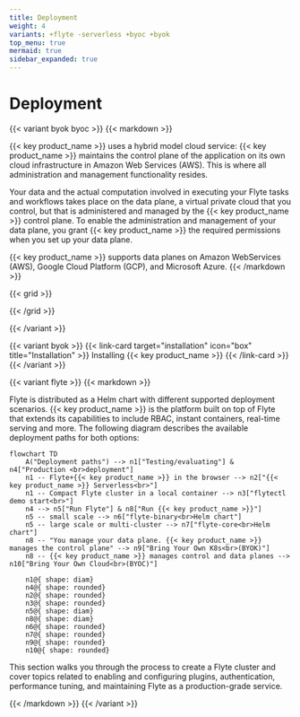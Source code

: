 ```yaml
---
title: Deployment
weight: 4
variants: +flyte -serverless +byoc +byok
top_menu: true
mermaid: true
sidebar_expanded: true
---
```


# Deployment

{{< variant byok byoc >}}
{{< markdown >}}

{{< key product_name >}} uses a hybrid model cloud service: {{< key product_name >}} maintains the control plane of the application on its own cloud infrastructure in Amazon Web Services (AWS).
This is where all administration and management functionality resides.

Your data and the actual computation involved in executing your Flyte tasks and workflows takes place on the data plane, a virtual private cloud that you control, but that is administered and managed by the {{< key product_name >}} control plane.
To enable the administration and management of your data plane, you grant {{< key product_name >}} the required permissions when you set up your data plane.

{{< key product_name >}} supports data planes on Amazon WebServices (AWS), Google Cloud Platform (GCP), and Microsoft Azure.
{{< /markdown >}}

{{< grid >}}

{{< /grid >}}

{{< /variant >}}

{{< variant byok >}}
{{< link-card target="installation" icon="box" title="Installation" >}}
Installing {{< key product_name >}}
{{< /link-card >}}
{{< /variant >}}


{{< variant flyte >}}
{{< markdown >}}

Flyte is distributed as a Helm chart with different supported deployment scenarios.
{{< key product_name >}} is the platform built on top of Flyte that extends its capabilities to include RBAC, instant containers, real-time serving and more.
The following diagram describes the available deployment paths for both options:

```mermaid
flowchart TD
    A("Deployment paths") --> n1["Testing/evaluating"] & n4["Production <br>deployment"]
    n1 -- Flyte+{{< key product_name >}} in the browser --> n2["{{< key product_name >}} Serverless<br>"]
    n1 -- Compact Flyte cluster in a local container --> n3["flytectl demo start<br>"]
    n4 --> n5["Run Flyte"] & n8["Run {{< key product_name >}}"]
    n5 -- small scale --> n6["flyte-binary<br>Helm chart"]
    n5 -- large scale or multi-cluster --> n7["flyte-core<br>Helm chart"]
    n8 -- "You manage your data plane. {{< key product_name >}} manages the control plane" --> n9["Bring Your Own K8s<br>(BYOK)"]
    n8 -- {{< key product_name >}} manages control and data planes --> n10["Bring Your Own Cloud<br>(BYOC)"]

    n1@{ shape: diam}
    n4@{ shape: rounded}
    n2@{ shape: rounded}
    n3@{ shape: rounded}
    n5@{ shape: diam}
    n8@{ shape: diam}
    n6@{ shape: rounded}
    n7@{ shape: rounded}
    n9@{ shape: rounded}
    n10@{ shape: rounded}
```

This section walks you through the process to create a Flyte cluster and cover topics related to enabling and configuring plugins, authentication, performance tuning, and maintaining Flyte as a production-grade service.

{{< /markdown >}}
{{< /variant >}}
